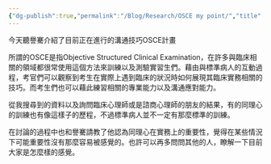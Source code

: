 ```yaml
---
{"dg-publish":true,"permalink":"/Blog/Research/OSCE my point/","title":"OSCE測驗感想","tags":["blog"],"created":"","updated":""}
---
```




今天聽譽騫介紹了目前正在進行的溝通技巧OSCE計畫

所謂的OSCE是指Objective Structured Clinical Examination，在許多與臨床相關的領域都很常使用這個方法來訓練以及測驗實習生們。藉由與標準病人的互動過程，考官們可以觀察到考生在實際上遇到臨床的狀況時如何展現其臨床實務相關的技巧。而考生們也可以藉此練習相關的專業能力以及溝通應對能力。

從我搜尋到的資料以及詢問臨床心理師或是諮商心理師的朋友的結果，有的同理心的訓練也有像這樣子的歷程，不過標準病人並不一定有那麼標準的訓練。

在討論的過程中也和譽騫請教了他認為同理心在實務上的重要性，覺得在某些情況下可能重要性沒有那麼容易被感覺的。也許可以再多問問其他的人，瞭解一下目前大家是怎麼樣的感覺。
